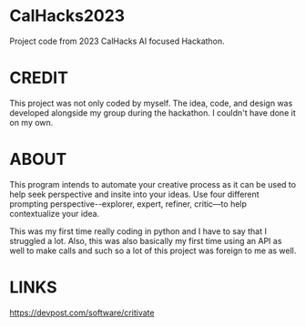 # CalHacks2023
Project code from 2023 CalHacks AI focused Hackathon.

# CREDIT
This project was not only coded by myself. The idea, code, and design was developed alongside my group during the hackathon. I couldn't have done it on my own.

# ABOUT
This program intends to automate your creative process as it can be used to help seek perspective and insite into your ideas. Use four different prompting perspective--explorer, expert, refiner, critic––to help contextualize your idea.

This was my first time really coding in python and I have to say that I struggled a lot. Also, this was also basically my first time using an API as well to make calls and such so a lot of this project was foreign to me as well. 

# LINKS
https://devpost.com/software/critivate


